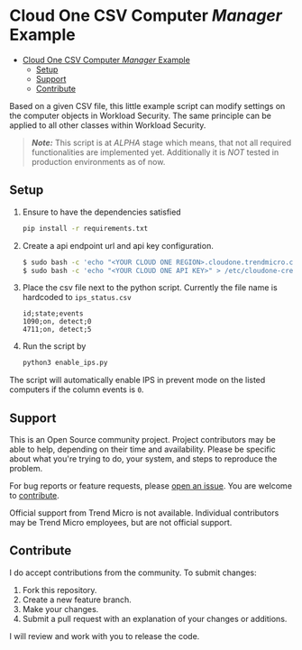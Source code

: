 # Cloud One CSV Computer *Manager* Example

- [Cloud One CSV Computer *Manager* Example](#cloud-one-csv-computer-manager-example)
  - [Setup](#setup)
  - [Support](#support)
  - [Contribute](#contribute)

Based on a given CSV file, this little example script can modify settings on the computer objects in Workload Security. The same principle can be applied to all other classes within Workload Security.

> ***Note:*** This script is at *ALPHA* stage which means, that not all required functionalities are implemented yet. Additionally it is *NOT* tested in production environments as of now.

## Setup

1. Ensure to have the dependencies satisfied

    ```sh
    pip install -r requirements.txt
    ```

2. Create a api endpoint url and api key configuration.

    ```sh
    $ sudo bash -c 'echo "<YOUR CLOUD ONE REGION>.cloudone.trendmicro.com" > /etc/cloudone-credentials/c1_url'
    $ sudo bash -c 'echo "<YOUR CLOUD ONE API KEY>" > /etc/cloudone-credentials/api_key'
    ```

3. Place the csv file next to the python script. Currently the file name is hardcoded to `ips_status.csv`

    ```csv
    id;state;events
    1090;on, detect;0
    4711;on, detect;5
    ```

4. Run the script by

    ```sh
    python3 enable_ips.py
    ```

The script will automatically enable IPS in prevent mode on the listed computers if the column events is `0`.

## Support

This is an Open Source community project. Project contributors may be able to help, depending on their time and availability. Please be specific about what you're trying to do, your system, and steps to reproduce the problem.

For bug reports or feature requests, please [open an issue](../../issues). You are welcome to [contribute](#contribute).

Official support from Trend Micro is not available. Individual contributors may be Trend Micro employees, but are not official support.

## Contribute

I do accept contributions from the community. To submit changes:

1. Fork this repository.
1. Create a new feature branch.
1. Make your changes.
1. Submit a pull request with an explanation of your changes or additions.

I will review and work with you to release the code.
